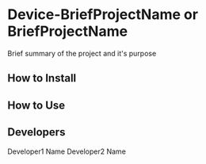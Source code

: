# Device-BriefProjectName or BriefProjectName

Brief summary of the project and it's purpose

## How to Install

## How to Use

## Developers
Developer1 Name
Developer2 Name